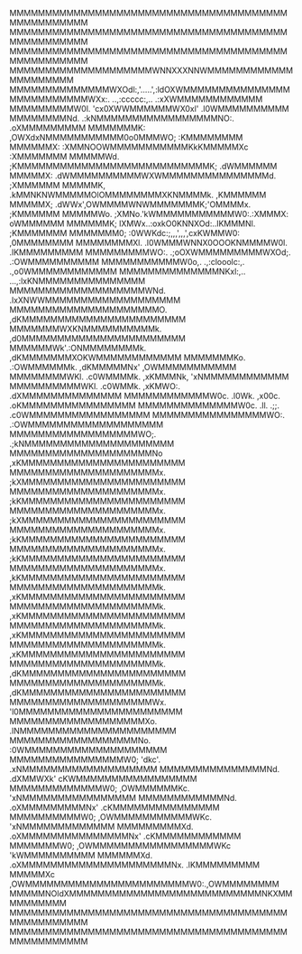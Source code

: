 MMMMMMMMMMMMMMMMMMMMMMMMMMMMMMMMMMMMMMMMMMMMMMMMMM
MMMMMMMMMMMMMMMMMMMMMMMMMMMMMMMMMMMMMMMMMMMMMMMMMM
MMMMMMMMMMMMMMMMMMMMMMMMMMMMMMMMMMMMMMMMMMMMMMMMMM
MMMMMMMMMMMMMMMMMMMMWNNXXXNNWMMMMMMMMMMMMMMMMMMMMM
MMMMMMMMMMMMMMWXOdl:,'.....',:ldOXWMMMMMMMMMMMMMMM
MMMMMMMMMMMWXx:.  ..,:ccccc:,..  .:xXWMMMMMMMMMMMM
MMMMMMMMMW0l.  'cx0XWWMMMMMMWX0xl'  .l0WMMMMMMMMMM
MMMMMMMMNd. .:kNMMMMMMMMMMMMMMMMMNO:. .oXMMMMMMMMM
MMMMMMMK:  ,OWXdxNMMMMMMMMMMM0o0MMMWO;  :KMMMMMMMM
MMMMMMX:  :XMMNOOWMMMMMMMMMMMKkKMMMMMXc  :XMMMMMMM
MMMMMWd. ;KMMMMMMMMMMMMMMMMMMMMMMMMMMMK; .dWMMMMMM
MMMMMX: .dWMMMMMMMMMMWXWMMMMMMMMMMMMMMMd. ;XMMMMMM
MMMMMK, .kMMNKNWMMMMMOlOMMMMMMMMXKNMMMMk. ,KMMMMMM
MMMMMX; .dWWx',OWMMMMWNWMMMMMMMK;'OMMMMx. ;KMMMMMM
MMMMMWo. ;XMNo.'kWMMMMMMMMMMMW0:.:XMMMX:  oWMMMMMM
MMMMMMK;  lXMWx..:oxkO0KNNXOd:..lKMMMNl. ;KMMMMMMM
MMMMMMM0;  :0WWKdc:;,,,',,,',cxKWMMW0:  ,0MMMMMMMM
MMMMMMMMXl. .l0WMMMWNNX0OOOKNMMMMW0l. .lKMMMMMMMMM
MMMMMMMMMWO:. .;oOXWMMMMMMMMMWXOd;. .:OWMMMMMMMMMM
MMMMMMMMMMMW0o,.  .,:clooolc:,.  .,o0WMMMMMMMMMMMM
MMMMMMMMMMMMMMNKxl:,..    ...,:lxKNMMMMMMMMMMMMMMM
MMMMMMMMMMMMMMMMMMMWNd. .lxXNWWMMMMMMMMMMMMMMMMMMM
MMMMMMMMMMMMMMMMMMMMMO. ,dKMMMMMMMMMMMMMMMMMMMMMMM
MMMMMMMWXKNMMMMMMMMMMk. ,d0MMMMMMMMMMMMMMMMMMMMMMM
MMMMMMWk'.:ONMMMMMMMMk. ,dKMMMMMMMXOKWMMMMMMMMMMMM
MMMMMMMKo. .:OWMMMMMMk. ,dKMMMMMNx' ,OWMMMMMMMMMMM
MMMMMMMMWKl. .c0WMMMMk. ,xKMMMNk,  'xNMMMMMMMMMMMM
MMMMMMMMMMWKl. .c0WMMk. ,xKMWO:. .dXMMMMMMMMMMMMMM
MMMMMMMMMMMMW0c. .l0Wk. ,x00c. .oKMMMMMMMMMMMMMMMM
MMMMMMMMMMMMMMW0c. .ll. .;;. .c0WMMMMMMMMMMMMMMMMM
MMMMMMMMMMMMMMMMWO:.       .:OWMMMMMMMMMMMMMMMMMMM
MMMMMMMMMMMMMMMMMMWO;.   .;kNMMMMMMMMMMMMMMMMMMMMM
MMMMMMMMMMMMMMMMMMMMNo  ,xKMMMMMMMMMMMMMMMMMMMMMMM
MMMMMMMMMMMMMMMMMMMMMx. ;kXMMMMMMMMMMMMMMMMMMMMMMM
MMMMMMMMMMMMMMMMMMMMMx. ;kKMMMMMMMMMMMMMMMMMMMMMMM
MMMMMMMMMMMMMMMMMMMMMx. ;kXMMMMMMMMMMMMMMMMMMMMMMM
MMMMMMMMMMMMMMMMMMMMMx. ;kKMMMMMMMMMMMMMMMMMMMMMMM
MMMMMMMMMMMMMMMMMMMMMx. ;kKMMMMMMMMMMMMMMMMMMMMMMM
MMMMMMMMMMMMMMMMMMMMMx. ,kKMMMMMMMMMMMMMMMMMMMMMMM
MMMMMMMMMMMMMMMMMMMMMk. ,xKMMMMMMMMMMMMMMMMMMMMMMM
MMMMMMMMMMMMMMMMMMMMMk. ,xKMMMMMMMMMMMMMMMMMMMMMMM
MMMMMMMMMMMMMMMMMMMMMk. ,xKMMMMMMMMMMMMMMMMMMMMMMM
MMMMMMMMMMMMMMMMMMMMMk. ,xKMMMMMMMMMMMMMMMMMMMMMMM
MMMMMMMMMMMMMMMMMMMMMk. ,dKMMMMMMMMMMMMMMMMMMMMMMM
MMMMMMMMMMMMMMMMMMMMMk. ,dKMMMMMMMMMMMMMMMMMMMMMMM
MMMMMMMMMMMMMMMMMMMMWx. 'l0MMMMMMMMMMMMMMMMMMMMMMM
MMMMMMMMMMMMMMMMMMMXo.   .lNMMMMMMMMMMMMMMMMMMMMMM
MMMMMMMMMMMMMMMMMMNo.      :0WMMMMMMMMMMMMMMMMMMMM
MMMMMMMMMMMMMMMMW0;  'dkc'. .xNMMMMMMMMMMMMMMMMMMM
MMMMMMMMMMMMMMMNd. .dXMMWXk'  cKWMMMMMMMMMMMMMMMMM
MMMMMMMMMMMMMW0;  ,OWMMMMMMKc. 'xNMMMMMMMMMMMMMMMM
MMMMMMMMMMMMNd. .oXMMMMMMMMMNx' .cKMMMMMMMMMMMMMMM
MMMMMMMMMMW0;  ,OWMMMMMMMMMMMWKc. 'xNMMMMMMMMMMMMM
MMMMMMMMMXd. .oXMMMMMMMMMMMMMMMNx' .cKMMMMMMMMMMMM
MMMMMMMW0;  ,OWMMMMMMMMMMMMMMMMMWKc  'kWMMMMMMMMMM
MMMMMMXd. .oXMMMMMMMMMMMMMMMMMMMMMNx. .lKMMMMMMMMM
MMMMMXc  ,OWMMMMMMMMMMMMMMMMMMMMMMMW0:.,OWMMMMMMMM
MMMMMNOldXMMMMMMMMMMMMMMMMMMMMMMMMMMMNKXMMMMMMMMMM
MMMMMMMMMMMMMMMMMMMMMMMMMMMMMMMMMMMMMMMMMMMMMMMMMM
MMMMMMMMMMMMMMMMMMMMMMMMMMMMMMMMMMMMMMMMMMMMMMMMMM
